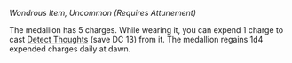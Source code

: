 _Wondrous Item, Uncommon (Requires Attunement)_

The medallion has 5 charges. While wearing it, you can expend 1 charge to cast [Detect Thoughts](https://www.dndbeyond.com/spells/2619099-detect-thoughts) (save DC 13) from it. The medallion regains 1d4 expended charges daily at dawn.